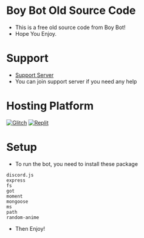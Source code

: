 # Boy Bot Old Source Code
- This is a free old source code from Boy Bot! 
- Hope You Enjoy.
# Support
- [Support Server](https://discord.gg/rr2N4UaHk2)
- You can join support server if you need any help
# Hosting Platform
[![Glitch](https://cdn.glitch.com/2703baf2-b643-4da7-ab91-7ee2a2d00b5b%2Fremix-button.svg)](https://glitch.com/edit/#!/import/git?url=https://github.com/BobRoblox2020/Boy-Bot-Old-Source-Code)
[![Replit](https://repl.it/badge/github/SudhanPlayz/Discord-MusicBot)](https://replit.com/@BobRoblox/Boy-Bot-Old-Source-Code)
# Setup
- To run the bot, you need to install these package
```
discord.js
express   
fs
got
moment
mongoose
ms
path
random-anime
```
- Then Enjoy!

